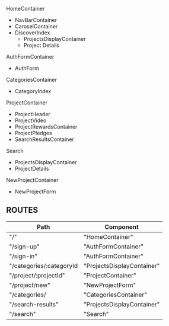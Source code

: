 HomeContainer

* NavBarContainer
* CaroselContainer
* DiscoverIndex
  * ProjectsDisplayContainer
  * Project Details

AuthFormContainer
* AuthForm

CategoriesContainer
  * CategoryIndex

ProjectContainer
* ProjectHeader
* ProjectVideo
* ProjectRewardsContainer
* ProjectPledges
* SearchResultsContainer

Search
* ProjectsDisplayContainer
* ProjectDetails

NewProjectContainer
* NewProjectForm

ROUTES
---
Path | Component
------------ | -------------
"/"	| "HomeContainer"
"/sign-up"	| "AuthFormContainer"
"/sign-in"	| "AuthFormContainer"
"/categories/:categoryId	| "ProjectsDisplayContainer"
"/project/:projectId"	| "ProjectContainer"
"/project/new"	| "NewProjectForm"
"/categories/	| "CategoriesContainer"
"/search-results"	| "ProjectsDisplayContainer"
"/search"	| "Search"
